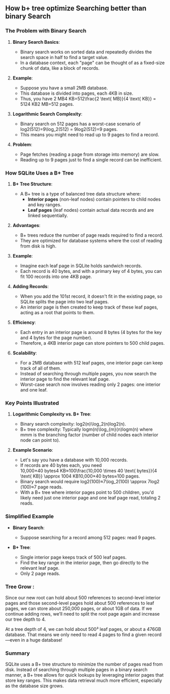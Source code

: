 

## How b+ tree optimize Searching better than binary Search
### The Problem with Binary Search

1. **Binary Search Basics**:
    
    - Binary search works on sorted data and repeatedly divides the search space in half to find a target value.
    - In a database context, each "page" can be thought of as a fixed-size chunk of data, like a block of records.
2. **Example**:
    
    - Suppose you have a small 2MB database.
    - This database is divided into pages, each 4KB in size.
    - Thus, you have 2 MB4 KB=512\frac{2 \text{ MB}}{4 \text{ KB}} = 5124 KB2 MB​=512 pages.
3. **Logarithmic Search Complexity**:
    
    - Binary search on 512 pages has a worst-case scenario of log⁡2(512)=9\log_2(512) = 9log2​(512)=9 pages.
    - This means you might need to read up to 9 pages to find a record.
4. **Problem**:
    
    - Page fetches (reading a page from storage into memory) are slow.
    - Reading up to 9 pages just to find a single record can be inefficient.

### How SQLite Uses a B+ Tree

1. **B+ Tree Structure**:
    
    - A B+ tree is a type of balanced tree data structure where:
        - **Interior pages** (non-leaf nodes) contain pointers to child nodes and key ranges.
        - **Leaf pages** (leaf nodes) contain actual data records and are linked sequentially.
2. **Advantages**:
    
    - B+ trees reduce the number of page reads required to find a record.
    - They are optimized for database systems where the cost of reading from disk is high.
3. **Example**:
    
    - Imagine each leaf page in SQLite holds sandwich records.
    - Each record is 40 bytes, and with a primary key of 4 bytes, you can fit 100 records into one 4KB page.
4. **Adding Records**:
    
    - When you add the 101st record, it doesn't fit in the existing page, so SQLite splits the page into two leaf pages.
    - An interior page is then created to keep track of these leaf pages, acting as a root that points to them.
5. **Efficiency**:
    
    - Each entry in an interior page is around 8 bytes (4 bytes for the key and 4 bytes for the page number).
    - Therefore, a 4KB interior page can store pointers to 500 child pages.
6. **Scalability**:
    
    - For a 2MB database with 512 leaf pages, one interior page can keep track of all of them.
    - Instead of searching through multiple pages, you now search the interior page to find the relevant leaf page.
    - Worst-case search now involves reading only 2 pages: one interior and one leaf.

### Key Points Illustrated

1. **Logarithmic Complexity vs. B+ Tree**:
    
    - Binary search complexity: log⁡2(n)\log_2(n)log2​(n).
    - B+ tree complexity: Typically log⁡m(n)\log_{m}(n)logm​(n) where mmm is the branching factor (number of child nodes each interior node can point to).
2. **Example Scenario**:
    
    - Let's say you have a database with 10,000 records.
    - If records are 40 bytes each, you need 10,000×40 bytes4 KB≈100\frac{10,000 \times 40 \text{ bytes}}{4 \text{ KB}} \approx 1004 KB10,000×40 bytes​≈100 pages.
    - Binary search would require log⁡2(100)≈7\log_2(100) \approx 7log2​(100)≈7 page reads.
    - With a B+ tree where interior pages point to 500 children, you'd likely need just one interior page and one leaf page read, totaling 2 reads.

### Simplified Example

- **Binary Search**:
    
    - Suppose searching for a record among 512 pages: read 9 pages.
- **B+ Tree**:
    
    - Single interior page keeps track of 500 leaf pages.
    - Find the key range in the interior page, then go directly to the relevant leaf page.
    - Only 2 page reads.

### Tree Grow :

Since our new root can hold about 500 references to second-level interior pages and those second-level pages hold about 500 references to leaf pages, we can store about 250,000 pages, or about 1GB of data. If we continue adding rows, we’ll need to split the root page again and increase our tree depth to 4.

At a tree depth of 4, we can hold about 500³ leaf pages, or about a 476GB database. That means we only need to read 4 pages to find a given record—even in a huge database!
### Summary

SQLite uses a B+ tree structure to minimize the number of pages read from disk. Instead of searching through multiple pages in a binary search manner, a B+ tree allows for quick lookups by leveraging interior pages that store key ranges. This makes data retrieval much more efficient, especially as the database size grows.